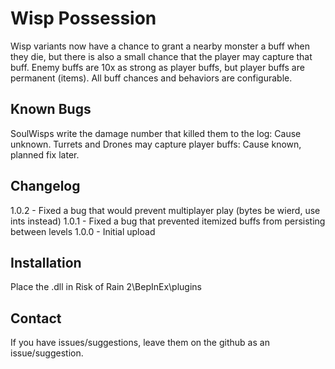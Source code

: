 # Wisp Possession
Wisp variants now have a chance to grant a nearby monster a buff when they die, but there is also a small chance that the player may capture that buff.
Enemy buffs are 10x as strong as player buffs, but player buffs are permanent (items).
All buff chances and behaviors are configurable.

Known Bugs
------------
SoulWisps write the damage number that killed them to the log: Cause unknown.
Turrets and Drones may capture player buffs: Cause known, planned fix later.

Changelog
------------
1.0.2 - Fixed a bug that would prevent multiplayer play (bytes be wierd, use ints instead)
1.0.1 - Fixed a bug that prevented itemized buffs from persisting between levels
1.0.0 - Initial upload

Installation
------------
Place the .dll in Risk of Rain 2\BepInEx\plugins

Contact
------------
If you have issues/suggestions, leave them on the github as an issue/suggestion.